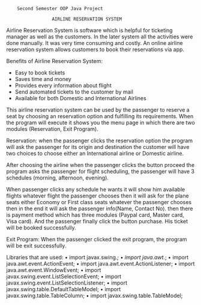        Second Semester OOP Java Project

                     AIRLINE RESERVATION SYSTEM
Airline Reservation System is software which is helpful for ticketing manager as well as the customers. In the later system all the activities were done manually. It was very time consuming and costly. An online airline reservation system allows customers to book their reservations via app.

Benefits of Airline Reservation System:    
-	Easy to book tickets
-	Saves time and money
-	Provides every information about flight
-	Send automated tickets to the customer by mail
-	Available for both Domestic and International Airlines

This airline reservation system can be used by the passenger to reserve a seat by choosing an reservation option and fulfilling its requirements. When the program will execute it shows you the menu page in which there are two modules (Reservation, Exit Program). 

Reservation:
when the passenger clicks the reservation option the program will ask the passenger for its origin and destination the customer will have two choices to choose either an International airline or Domestic airline.

After choosing the airline when the passenger clicks the button proceed the program asks the passenger for flight scheduling, the passenger will have 3 schedules (morning, afternoon, evening).
 
When passenger clicks any schedule he wants it will show him available flights whatever flight the passenger chooses then it will ask for the plane seats either Economy or First class seats whatever the passenger chooses
then in the end it will ask the passenger info(Name, Contact No).
then there is payment method which has three modules (Paypal card, Master card, Visa card).
 And the passenger finally click the button purchase.
His ticket will be booked successfully.

Exit Program:
When the passenger clicked the exit program, the program will be exit successfully.

Libraries that are used:
•	import javax.swing.*;
•	import java.awt.*;
•	import java.awt.event.ActionEvent;
•	import java.awt.event.ActionListener;
•	import java.awt.event.WindowEvent;
•	import javax.swing.event.ListSelectionEvent;
•	import javax.swing.event.ListSelectionListener;
•	import javax.swing.table.DefaultTableModel;
•	import javax.swing.table.TableColumn;
•	import javax.swing.table.TableModel;

